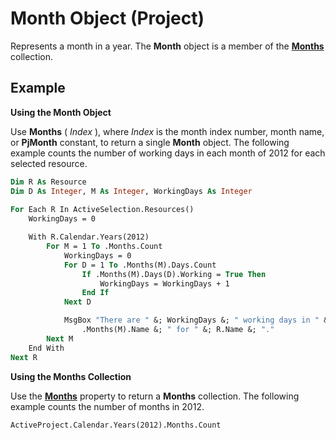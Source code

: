 
# Month Object (Project)

Represents a month in a year. The  **Month** object is a member of the **[Months](5db0ed37-cc23-7bc8-ebe5-fdaf6275b5db.md)** collection.


## Example

 **Using the Month Object**

Use  **Months** ( _Index_ ), where _Index_ is the month index number, month name, or **PjMonth** constant, to return a single **Month** object. The following example counts the number of working days in each month of 2012 for each selected resource.




```vb
Dim R As Resource 
Dim D As Integer, M As Integer, WorkingDays As Integer 
 
For Each R In ActiveSelection.Resources() 
    WorkingDays = 0 

    With R.Calendar.Years(2012) 
        For M = 1 To .Months.Count 
            WorkingDays = 0 
            For D = 1 To .Months(M).Days.Count 
                If .Months(M).Days(D).Working = True Then 
                    WorkingDays = WorkingDays + 1 
                End If 
            Next D 

            MsgBox "There are " &; WorkingDays &; " working days in " &; _
                .Months(M).Name &; " for " &; R.Name &; "." 
        Next M 
    End With 
Next R
```

 **Using the Months Collection**

Use the  **[Months](615a4f5c-bda7-f684-1c29-d8003badf3a8.md)** property to return a **Months** collection. The following example counts the number of months in 2012.




```vb
ActiveProject.Calendar.Years(2012).Months.Count
```

